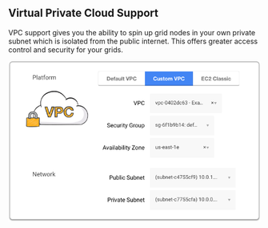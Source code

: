 ## Virtual Private Cloud Support

VPC support gives you the ability to spin up grid nodes in your own private subnet which is isolated from the public internet. This offers greater access control and security for your grids.

![](images/vpc.png)
